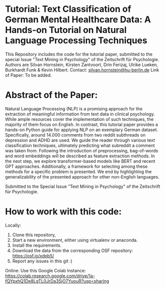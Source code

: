# Tutorial: Text Classification of German Mental Healthcare Data: A Hands-on Tutorial on Natural Language Processing Techniques
This Repository includes the code for the tutorial paper, submitted to the special Issue "Text Mining in Psychology" of the Zeitschrift für Psychologie.
Authors are Silvan Hornstein, Kirsten Zantvoort, Drin Ferizaj, Ulrike Lueken, Burkhardt Funk & Kevin Hilbert.
Contact: silvan.hornstein@hu-berlin.de
Link of Paper: To be added.

# Abstract of the Paper:
Natural Language Processing (NLP) is a promising approach for the extraction of meaningful information from text data in clinical psychology. While ample resources cover the implementation of such techniques, the majority of them focus on English. In contrast, this tutorial paper provides a hands-on Python guide for applying NLP on an exemplary German dataset. Specifically, around 14.000 comments from two reddit subthreads on depression and ADHD are used. We guide the reader through various text classification techniques, ultimately predicting what subreddit a comment was taken from. Following the introduction of preprocessing, bag-of-words and word embeddings will be described as feature extraction methods. In the next step, we explore transformer-based models like BERT and recent GPT approaches. Additionally, a framework for selecting among these methods for a specific problem is presented. We end by highlighting the generalizability of the presented approach for other non-English languages. 

Submitted to the Special Issue "Text Mining in Psychology" of the Zeitschrift für Psychologie.

# How to work with this code:
Locally: 
1. Clone this repository,
2. Start a new environment, either using virtualenv or anaconda.
3. Install the requirements.
4. Download the data from the corresponding OSF repository: https://osf.io/xdpb5/
5. Report any issues in this git :)

Online:
Use this Google Colab Instance: https://colab.research.google.com/drive/1a-fQYpxhQ1De8LgTL0JrDa3SjO7YuouR?usp=sharing
